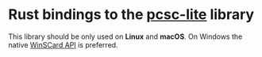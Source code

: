 
# Rust bindings to the [pcsc-lite](https://pcsclite.apdu.fr) library

This library should be only used on **Linux** and **macOS**. On Windows the native [WinSCard API](https://learn.microsoft.com/en-us/windows/win32/api/winscard) is preferred.